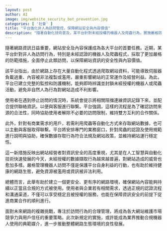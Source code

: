 ```yaml
---
layout: post
author: AI
image: img/website_security_bot_prevention.jpg
categories: [ '社會' ]
title: "平台強化非人為訪問管控，保障網站安全與內容價值"
description: "隨著自動化技術普及，某平台針對未經授權的機器人及爬蟲行為，實施嚴格防範措施，確保網站資訊安全、維持正常運作並促進合法商業合作。"
---
```

隨著網路資訊日益重要，網站安全及內容保護成為各大平台的首要任務。近期，某平台針對非人為訪問行為，特別是未經認證的機器人及爬蟲程式，採取了更加嚴格的防範措施，全面停止此類訪問，以保障網站資訊的安全性與內容價值。

該平台指出，由於網路上存在大量自動化程式透過爬取網站資料，可能導致伺服器負載過重、內容被非法複製或濫用，嚴重影響網站的正常運作及經營利益。為此，平台已建立完整的監控和防護機制，能夠即時辨識並封鎖未經授權的機器人或爬蟲活動，避免非自然人為行為對網站造成不利影響。

使用者在遇到停止訪問的情況時，系統會提示將相關阻擋連線資訊記錄下來，並配合提供聯絡資訊，以便與客服進行聯繫。平台強調，這樣的流程是為了確認訪問來源的合法性，同時協助使用者解除不必要的訪問限制，維持雙方互利的合作關係。

此外，針對有商業需求的用戶，若需利用爬蟲等自動化方式來存取網站數據，也可以主動與客服取得聯繫。平台將安排專門的業務窗口，針對爬蟲的認證及使用規範進行說明與協助，確保數據存取行為符合法規及網站政策，並維持網站運行穩定性。

這一新措施反映出網站經營者對資訊安全的高度重視，尤其是在人工智慧與自動化技術快速發展的今天，未經授權的數據擷取行為越來越普遍，對網站造成的威脅也愈加多樣。嚴格管理機器人訪問不僅是保護平台自身利益的行動，也有助於維持健康的網路生態，避免資源被濫用或資訊被非法利用。

總體而言，此舉有助於建立一個更安全、更有序的網路環境，確保網站內容能夠持續以正當且合規的方式被使用。使用者與企業若有相關需求，透過正規的認證流程和溝通渠道，不僅可以享受穩定且被授權的服務，也能在保障資訊安全的前提下促進商業合作的順利進行。

面對未來網路的複雜挑戰，專注於訪問行為的合理管理，將成為各大網站維護市場競爭力與用戶信任的重要策略。此次新規定的實施，或許能成為業界推動合規機器人使用的典範媒介，進一步推動整體網路生態環境的良性發展。
